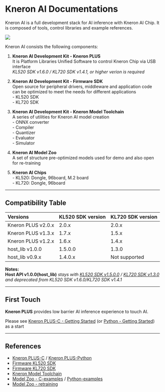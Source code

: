 # Kneron AI Documentations



Kneron AI is a full development stack for AI inference with Kneron AI Chip.
It is composed of tools, control libraries and example references.

![](./imgs/kneronAI_arch.png)

Kneron AI consists the following components:  

1. **Kneron AI Development Kit - Kneron PLUS**  
	It is Platform Libraries Unified Software to control Kneron Chip via USB interface  
	*KL520 SDK v1.6.0 / KL720 SDK v1.4.1, or higher verion is required*

2. **Kneron AI Development Kit - Firmware SDK**  
	Open source for peripheral drivers, middleware and application code can be optimized to meet the needs for different applications  
        - KL520 SDK  
        - KL720 SDK  

3. **Kneron AI Development Kit - Kneron Model Toolchain**  
	A series of utilities for Kneron AI model creation   
        - ONNX converter  
        - Compiler  
        - Quantizer  
        - Evaluator  
        - Simulator   

4. **Kneron AI Model Zoo**  
	A set of structure pre-optimized models used for demo and also open for re-training   

5. **Kneron AI Chips**  
        - KL520: Dongle, 96board, M.2 board  
        - KL720: Dongle, 96board  

---
## Compatibility Table

Versions           | KL520 SDK version | KL720 SDK version 
:------------------|:------------------|:--------------
Kneron PLUS v2.0.x | 2.0.x             | 2.0.x         
Kneron PLUS v1.3.x | 1.7.x             | 1.5.x         
Kneron PLUS v1.2.x | 1.6.x             | 1.4.x         
host_lib    v1.0.0 | 1.5.0.0           | 1.3.0         
host_lib    v0.9.x | 1.4.0.x           | Not supported

**Notes:**  
	**Host API v1.0.0(host_lib)** *stays with [KL520 SDK v1.5.0.0](./520_1.5.0.0/getting_start.md) / [KL720 SDK v1.3.0](./720_1.3.0/getting_start_720.md) and deprecated from KL520 SDK v1.6.0/KL720 SDK v1.4.1*

---
## First Touch 

**Kneron PLUS** provides low barrier AI inference experience to touch AI.

Please see [Kneron PLUS-C - Getting Started](./plus_c/getting_started.md) \(or [Python - Getting Started](./plus_python/getting_start.md)\) as a start

---
## References

 - [Kneron PLUS-C](./plus_c/introduction/introduction.md) / [Kneron PLUS-Python](./plus_python/introduction/index.md) 
 - [Firmware KL520 SDK](./520_2.0.0/introduction.md)
 - [Firmware KL720 SDK](./720_2.0.0/introduction.md)
 - [Kneron Model Toolchain](./toolchain/manual.md)
 - [Model Zoo - C-examples](./plus_c/modelzoo/index.md) / [Python-examples](./plus_python/modelzoo/index.md)
 - [Model Zoo - retraining](./model_training/classification.md)



